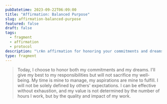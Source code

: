 ```yaml
---
pubDatetime: 2023-09-22T06:09:00
title: "Affirmation: Balanced Purpose"
slug: affirmation-balanced-purpose
featured: false
draft: false
tags:
  - fragment
  - affirmation
  - protocol
description: "\rAn affirmation for honoring your commitments and dreams while prioritizing well-being. Manage your time effectively without sacrificing quality or impact."
type: fragment
---
```

> Today, I choose to honor both my commitments and my dreams. I'll give my best to my responsibilities but will not sacrifice my well-being. My time is mine to manage, my aspirations are mine to fulfill. I will not be solely defined by others' expectations. I can be effective without exhaustion, and my value is not determined by the number of hours I work, but by the quality and impact of my work.
